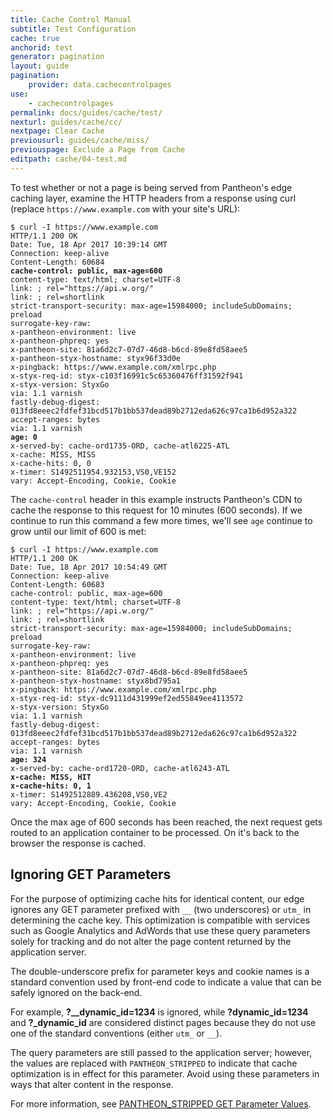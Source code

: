 ```yaml
---
title: Cache Control Manual
subtitle: Test Configuration
cache: true
anchorid: test
generator: pagination
layout: guide
pagination:
    provider: data.cachecontrolpages
use:
    - cachecontrolpages
permalink: docs/guides/cache/test/
nexturl: guides/cache/cc/
nextpage: Clear Cache
previousurl: guides/cache/miss/
previouspage: Exclude a Page from Cache
editpath: cache/04-test.md
---
```

To test whether or not a page is being served from Pantheon's edge caching layer, examine the HTTP headers from a response using curl (replace `https://www.example.com` with your site's URL):

<pre><code class="http hljs">$ curl -I https://www.example.com
HTTP/1.1 200 OK
Date: Tue, 18 Apr 2017 10:39:14 GMT
Connection: keep-alive
Content-Length: 60684
<strong>cache-control: public, max-age=600</strong>
content-type: text/html; charset=UTF-8
link: <https://www.example.com/wp-json/>; rel="https://api.w.org/"
link: <https://www.example.com/>; rel=shortlink
strict-transport-security: max-age=15984000; includeSubDomains; preload
surrogate-key-raw:
x-pantheon-environment: live
x-pantheon-phpreq: yes
x-pantheon-site: 81a6d2c7-07d7-46d8-b6cd-89e8fd58aee5
x-pantheon-styx-hostname: styx96f33d0e
x-pingback: https://www.example.com/xmlrpc.php
x-styx-req-id: styx-c103f16991c5c65360476ff31592f941
x-styx-version: StyxGo
via: 1.1 varnish
fastly-debug-digest: 013fd8eeec2fdfef31bcd517b1bb537dead89b2712eda626c97ca1b6d952a322
accept-ranges: bytes
via: 1.1 varnish
<strong>age: 0</strong>
x-served-by: cache-ord1735-ORD, cache-atl6225-ATL
x-cache: MISS, MISS
x-cache-hits: 0, 0
x-timer: S1492511954.932153,VS0,VE152
vary: Accept-Encoding, Cookie, Cookie</code></pre>

The `cache-control` header in this example instructs Pantheon's CDN to cache the response to this request for 10 minutes (600 seconds). If we continue to run this command a few more times, we'll see `age` continue to grow until our limit of 600 is met:

<pre><code class="http hljs">$ curl -I https://www.example.com
HTTP/1.1 200 OK
Date: Tue, 18 Apr 2017 10:54:49 GMT
Connection: keep-alive
Content-Length: 60683
cache-control: public, max-age=600
content-type: text/html; charset=UTF-8
link: <https://www.example.com/wp-json/>; rel="https://api.w.org/"
link: <https://www.example.com/>; rel=shortlink
strict-transport-security: max-age=15984000; includeSubDomains; preload
surrogate-key-raw:
x-pantheon-environment: live
x-pantheon-phpreq: yes
x-pantheon-site: 81a6d2c7-07d7-46d8-b6cd-89e8fd58aee5
x-pantheon-styx-hostname: styx8bd795a1
x-pingback: https://www.example.com/xmlrpc.php
x-styx-req-id: styx-dc9111d431999ef2ed55849ee4113572
x-styx-version: StyxGo
via: 1.1 varnish
fastly-debug-digest: 013fd8eeec2fdfef31bcd517b1bb537dead89b2712eda626c97ca1b6d952a322
accept-ranges: bytes
via: 1.1 varnish
<strong>age: 324</strong>
x-served-by: cache-ord1720-ORD, cache-atl6243-ATL
<strong>x-cache: MISS, HIT</strong>
<strong>x-cache-hits: 0, 1</strong>
x-timer: S1492512889.436208,VS0,VE2
vary: Accept-Encoding, Cookie, Cookie</code></pre>

Once the max age of 600 seconds has been reached, the next request gets routed to an application container to be processed. On it's back to the browser the response is cached.


## Ignoring GET Parameters

For the purpose of optimizing cache hits for identical content, our edge ignores any GET parameter prefixed with `__` (two underscores) or `utm_` in determining the cache key. This optimization is compatible with services such as Google Analytics and AdWords that use these query parameters solely for tracking and do not alter the page content returned by the application server.

The double-underscore prefix for parameter keys and cookie names is a standard convention used by front-end code to indicate a value that can be safely ignored on the back-end.

For example, **?__dynamic_id=1234** is ignored, while **?dynamic_id=1234** and **?_dynamic_id** are considered distinct pages because they do not use one of the standard conventions (either `utm_` or `__`).

The query parameters are still passed to the application server; however, the values are replaced with `PANTHEON_STRIPPED` to indicate that cache optimization is in effect for this parameter. Avoid using these parameters in ways that alter content in the response.

For more information, see [PANTHEON_STRIPPED GET Parameter Values](/docs/pantheon_stripped).
